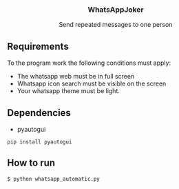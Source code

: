 <h3 align="center">
   WhatsAppJoker
</h3> 
<p align="center"> 
Send repeated messages to one person
  </p> 


## Requirements

To the program work the following conditions must apply: 
- The whatsapp web must be in full screen 
- Whatsapp icon search must be visible on the screen 
- Your whatsapp theme must be light.

## Dependencies


- pyautogui 

```
pip install pyautogui
```

## How to run 
```bash
$ python whatsapp_automatic.py
```
